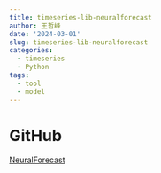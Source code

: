 ```yaml
---
title: timeseries-lib-neuralforecast
author: 王哲峰
date: '2024-03-01'
slug: timeseries-lib-neuralforecast
categories:
  - timeseries
  - Python
tags:
  - tool
  - model
---
```


# GitHub

[NeuralForecast](https://github.com/Nixtla/neuralforecast)





